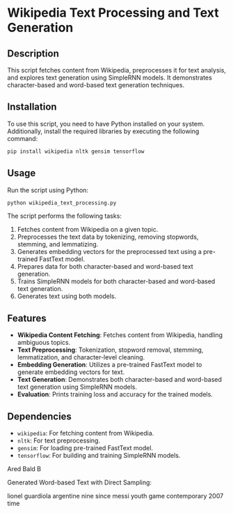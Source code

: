 # Wikipedia Text Processing and Text Generation

## Description

This script fetches content from Wikipedia, preprocesses it for text analysis, and explores text generation using SimpleRNN models. It demonstrates character-based and word-based text generation techniques.

## Installation

To use this script, you need to have Python installed on your system. Additionally, install the required libraries by executing the following command:

```bash
pip install wikipedia nltk gensim tensorflow
```

## Usage

Run the script using Python:

```bash
python wikipedia_text_processing.py
```

The script performs the following tasks:

1. Fetches content from Wikipedia on a given topic.
2. Preprocesses the text data by tokenizing, removing stopwords, stemming, and lemmatizing.
3. Generates embedding vectors for the preprocessed text using a pre-trained FastText model.
4. Prepares data for both character-based and word-based text generation.
5. Trains SimpleRNN models for both character-based and word-based text generation.
6. Generates text using both models.

## Features

- **Wikipedia Content Fetching**: Fetches content from Wikipedia, handling ambiguous topics.
- **Text Preprocessing**: Tokenization, stopword removal, stemming, lemmatization, and character-level cleaning.
- **Embedding Generation**: Utilizes a pre-trained FastText model to generate embedding vectors for text.
- **Text Generation**: Demonstrates both character-based and word-based text generation using SimpleRNN models.
- **Evaluation**: Prints training loss and accuracy for the trained models.

## Dependencies

- `wikipedia`: For fetching content from Wikipedia.
- `nltk`: For text preprocessing.
- `gensim`: For loading pre-trained FastText model.
- `tensorflow`: For building and training SimpleRNN models.



Ared Bald B

Generated Word-based Text with Direct Sampling:

lionel guardiola argentine nine since messi youth game contemporary 2007 time
